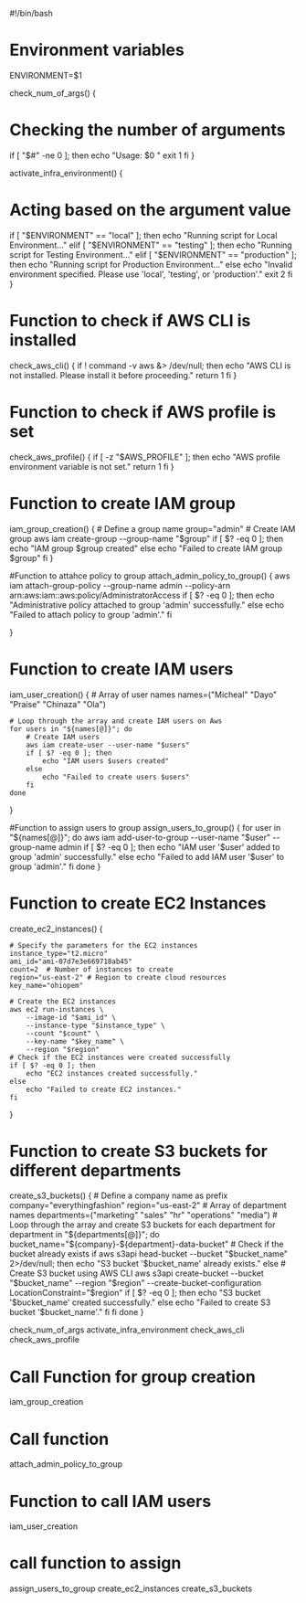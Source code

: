 #!/bin/bash

# Environment variables
ENVIRONMENT=$1

check_num_of_args() {
# Checking the number of arguments
if [ "$#" -ne 0 ]; then
    echo "Usage: $0 <environment>"
    exit 1
fi
}

activate_infra_environment() {
# Acting based on the argument value
if [ "$ENVIRONMENT" == "local" ]; then
  echo "Running script for Local Environment..."
elif [ "$ENVIRONMENT" == "testing" ]; then
  echo "Running script for Testing Environment..."
elif [ "$ENVIRONMENT" == "production" ]; then
  echo "Running script for Production Environment..."
else
  echo "Invalid environment specified. Please use 'local', 'testing', or 'production'."
  exit 2
fi
}

# Function to check if AWS CLI is installed
check_aws_cli() {
    if ! command -v aws &> /dev/null; then
        echo "AWS CLI is not installed. Please install it before proceeding."
        return 1
    fi
}

# Function to check if AWS profile is set
check_aws_profile() {
    if [ -z "$AWS_PROFILE" ]; then
        echo "AWS profile environment variable is not set."
        return 1
    fi
}


# Function to create IAM group
iam_group_creation() {
    # Define a group name
    group="admin"
    # Create IAM group
    aws iam create-group --group-name "$group"
    if [ $? -eq 0 ]; then
        echo "IAM group $group created"
    else
        echo "Failed to create IAM group $group"
    fi
}


#Function to attahce policy to group
attach_admin_policy_to_group() {
aws iam attach-group-policy --group-name admin --policy-arn arn:aws:iam::aws:policy/AdministratorAccess
if [ $? -eq 0 ]; then
   echo "Administrative policy attached to group 'admin' successfully."
else
   echo "Failed to attach policy to group 'admin'."
fi

}



# Function to create IAM users
iam_user_creation() {
    # Array of user names
    names=("Micheal" "Dayo" "Praise" "Chinaza" "Ola")

    # Loop through the array and create IAM users on Aws
    for users in "${names[@]}"; do
        # Create IAM users
        aws iam create-user --user-name "$users"
        if [ $? -eq 0 ]; then
            echo "IAM users $users created"
        else
            echo "Failed to create users $users"
        fi
    done
}

#Function to assign users to group
  assign_users_to_group() {
        for user in "${names[@]}"; do
            aws iam add-user-to-group --user-name "$user" --group-name admin
            if [ $? -eq 0 ]; then
                echo "IAM user '$user' added to group 'admin' successfully."
            else
                echo "Failed to add IAM user '$user' to group 'admin'."
            fi
        done
}



# Function to create EC2 Instances
create_ec2_instances() {

    # Specify the parameters for the EC2 instances
    instance_type="t2.micro"
    ami_id="ami-07d7e3e669718ab45"
    count=2  # Number of instances to create
    region="us-east-2" # Region to create cloud resources
    key_name="ohiopem"

    # Create the EC2 instances
    aws ec2 run-instances \
        --image-id "$ami_id" \
        --instance-type "$instance_type" \
        --count "$count" \
        --key-name "$key_name" \
        --region "$region"
    # Check if the EC2 instances were created successfully
    if [ $? -eq 0 ]; then
        echo "EC2 instances created successfully."
    else
        echo "Failed to create EC2 instances."
    fi
}

# Function to create S3 buckets for different departments
create_s3_buckets() {
    # Define a company name as prefix
    company="everythingfashion"
    region="us-east-2"
    # Array of department names
    departments=("marketing" "sales" "hr" "operations" "media")
    # Loop through the array and create S3 buckets for each department
    for department in "${departments[@]}"; do
        bucket_name="${company}-${department}-data-bucket"
        # Check if the bucket already exists
        if aws s3api head-bucket --bucket "$bucket_name" 2>/dev/null; then
            echo "S3 bucket '$bucket_name' already exists."
        else
            # Create S3 bucket using AWS CLI
            aws s3api create-bucket --bucket "$bucket_name" --region "$region" --create-bucket-configuration LocationConstraint="$region"
            if [ $? -eq 0 ]; then
                echo "S3 bucket '$bucket_name' created successfully."
            else
                echo "Failed to create S3 bucket '$bucket_name'."
            fi
        fi
    done
}


check_num_of_args
activate_infra_environment
check_aws_cli
check_aws_profile
# Call Function for group creation
iam_group_creation
# Call function
attach_admin_policy_to_group
# Function to call IAM users
iam_user_creation
# call function to assign
assign_users_to_group
create_ec2_instances
create_s3_buckets
